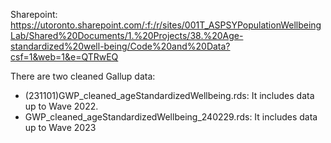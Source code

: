 Sharepoint: https://utoronto.sharepoint.com/:f:/r/sites/001T_ASPSYPopulationWellbeingLab/Shared%20Documents/1.%20Projects/38.%20Age-standardized%20well-being/Code%20and%20Data?csf=1&web=1&e=QTRwEQ

There are two cleaned Gallup data:
* (231101)GWP_cleaned_ageStandardizedWellbeing.rds: It includes data up to Wave 2022.
* GWP_cleaned_ageStandardizedWellbeing_240229.rds: It includes data up to Wave 2023
